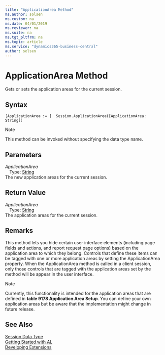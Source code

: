 ```yaml
---
title: "ApplicationArea Method"
ms.author: solsen
ms.custom: na
ms.date: 04/01/2019
ms.reviewer: na
ms.suite: na
ms.tgt_pltfrm: na
ms.topic: article
ms.service: "dynamics365-business-central"
author: solsen
---
```

[//]: # (START>DO_NOT_EDIT)
[//]: # (IMPORTANT:Do not edit any of the content between here and the END>DO_NOT_EDIT.)
[//]: # (Any modifications should be made in the .xml files in the ModernDev repo.)
# ApplicationArea Method
Gets or sets the application areas for the current session.


## Syntax
```
[ApplicationArea := ]  Session.ApplicationArea([ApplicationArea: String])
```
> [!NOTE]  
> This method can be invoked without specifying the data type name.  
## Parameters
*ApplicationArea*  
&emsp;Type: [String](../string/string-data-type.md)  
The new application areas for the current session.  


## Return Value
*ApplicationArea*  
&emsp;Type: [String](../string/string-data-type.md)  
The application areas for the current session.  


[//]: # (IMPORTANT: END>DO_NOT_EDIT)

## Remarks  
 This method lets you hide certain user interface elements (including page fields and actions, and report request page options) based on the application area to which they belong. Controls that define these items can be tagged with one or more application areas by setting the ApplicationArea property. When the ApplicationArea method is called in a client session, only those controls that are tagged with the application areas set by the method will be appear in the user interface.  
  
> [!NOTE]  
>  Currently, this functionality is intended for the application areas that are defined in **table 9178 Application Area Setup**. You can define your own application areas but be aware that the implementation might change in future release.  

## See Also
[Session Data Type](session-data-type.md)  
[Getting Started with AL](../../devenv-get-started.md)  
[Developing Extensions](../../devenv-dev-overview.md)
